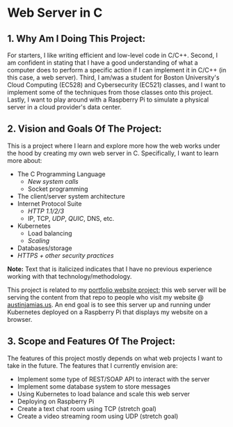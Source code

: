 # Web Server in C

## 1. Why Am I Doing This Project:
For starters, I like writing efficient and low-level code in C/C++. Second, I am confident in stating that I have a good understanding of what a computer does to perform a specific action if I can implement it in C/C++ (in this case, a web server). Third, I am/was a student for Boston University's Cloud Computing (EC528) and Cybersecurity (EC521) classes, and I want to implement some of the techniques from those classes onto this project. Lastly, I want to play around with a Raspberry Pi to simulate a physical server in a cloud provider's data center.

## 2. Vision and Goals Of The Project:
This is a project where I learn and explore more how the web works under the hood by creating my own web server in C. Specifically, I want to learn more about:
* The C Programming Language
  * _New system calls_
  * Socket programming
* The client/server system architecture
* Internet Protocol Suite
  * _HTTP 1.1/2/3_
  * IP, TCP, _UDP_, _QUIC_, DNS, etc.
* Kubernetes
  * Load balancing
  * _Scaling_
* Databases/storage
* _HTTPS + other security practices_

**Note:** Text that is italicized indicates that I have no previous experience working with that technology/methodology.

This project is related to my [portfolio website project](https://github.com/ajamias/portfolio); this web server will be serving the content from that repo to people who visit my website @ [austinjamias.us](austinjamias.us). An end goal is to see this server up and running under Kubernetes deployed on a Raspberry Pi that displays my website on a browser.

## 3. Scope and Features Of The Project:
The features of this project mostly depends on what web projects I want to take in the future. The features that I currently envision are:
* Implement some type of REST/SOAP API to interact with the server
* Implement some database system to store messages
* Using Kubernetes to load balance and scale this web server
* Deploying on Raspberry Pi
* Create a text chat room using TCP (stretch goal)
* Create a video streaming room using UDP (stretch goal)
